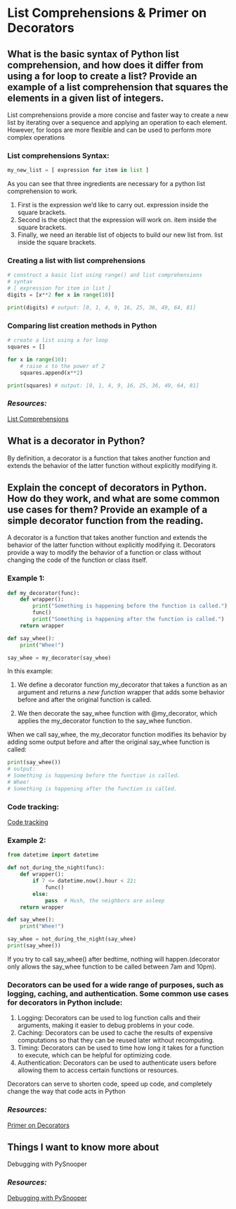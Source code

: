 # List Comprehensions & Primer on Decorators

## What is the basic syntax of Python list comprehension, and how does it differ from using a for loop to create a list? Provide an example of a list comprehension that squares the elements in a given list of integers.

List comprehensions provide a more concise and faster way to create a new list by iterating over a sequence and applying an operation to each element. However, for loops are more flexible and can be used to perform more complex operations

### List comprehensions Syntax:
```python
my_new_list = [ expression for item in list ]
```
As you can see that three ingredients are necessary for a python list comprehension to work.

1. First is the expression we’d like to carry out. expression inside the square brackets.
2. Second is the object that the expression will work on. item inside the square brackets.
3. Finally, we need an iterable list of objects to build our new list from. list inside the square brackets.

### Creating a list with list comprehensions
```python
# construct a basic list using range() and list comprehensions
# syntax
# [ expression for item in list ]
digits = [x**2 for x in range(10)]

print(digits) # output: [0, 1, 4, 9, 16, 25, 36, 49, 64, 81]
```

### Comparing list creation methods in Python
```python
# create a list using a for loop
squares = []

for x in range(10):
    # raise x to the power of 2
    squares.append(x**2)

print(squares) # output: [0, 1, 4, 9, 16, 25, 36, 49, 64, 81]
```
### *Resources:*
[List Comprehensions](https://www.pythonforbeginners.com/basics/list-comprehensions-in-python)

## What is a decorator in Python?
By definition, a decorator is a function that takes another function and extends the behavior of the latter function without explicitly modifying it.


## Explain the concept of decorators in Python. How do they work, and what are some common use cases for them? Provide an example of a simple decorator function from the reading.
A decorator is a function that takes another function and extends the behavior of the latter function without explicitly modifying it. Decorators provide a way to modify the behavior of a function or class without changing the code of the function or class itself.

### Example 1:
```python
def my_decorator(func):
    def wrapper():
        print("Something is happening before the function is called.")
        func()
        print("Something is happening after the function is called.")
    return wrapper

def say_whee():
    print("Whee!")

say_whee = my_decorator(say_whee)
```
In this example: 
1. We define a decorator function my_decorator that takes a function as an argument and returns a *new function* wrapper that adds some behavior before and after the original function is called.

2. We then decorate the say_whee function with @my_decorator, which applies the my_decorator function to the say_whee function.

When we call say_whee, the my_decorator function modifies its behavior by adding some output before and after the original say_whee function is called:

```python
print(say_whee())
# output:
# Something is happening before the function is called.
# Whee!
# Something is happening after the function is called.
```
### Code tracking:
[Code tracking](https://drive.google.com/file/d/1uB1tpjw9VNRBcqaTaXA4sdYWSkdrWCe3/view?usp=share_link)

### Example 2:
```python
from datetime import datetime

def not_during_the_night(func):
    def wrapper():
        if 7 <= datetime.now().hour < 22:
            func()
        else:
            pass  # Hush, the neighbors are asleep
    return wrapper

def say_whee():
    print("Whee!")

say_whee = not_during_the_night(say_whee)
print(say_whee())
```
If you try to call say_whee() after bedtime, nothing will happen.(decorator only allows the say_whee function to be called between 7am and 10pm).

### Decorators can be used for a wide range of purposes, such as logging, caching, and authentication. Some common use cases for decorators in Python include:

1. Logging: Decorators can be used to log function calls and their arguments, making it easier to debug problems in your code.
2. Caching: Decorators can be used to cache the results of expensive computations so that they can be reused later without recomputing.
3. Timing: Decorators can be used to time how long it takes for a function to execute, which can be helpful for optimizing code.
4. Authentication: Decorators can be used to authenticate users before allowing them to access certain functions or resources.

Decorators can serve to shorten code, speed up code, and completely change the way that code acts in Python

### *Resources:*
[Primer on Decorators](https://realpython.com/primer-on-python-decorators/)

## Things I want to know more about

Debugging with PySnooper

### *Resources:*
[Debugging with PySnooper](https://www.pythonpodcast.com/pysnooper-python-debugging-episode-241/)
